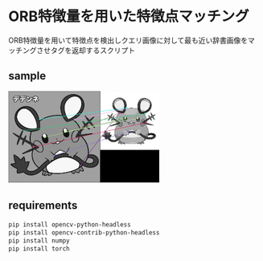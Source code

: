 # ORB特徴量を用いた特徴点マッチング
ORB特徴量を用いて特徴点を検出しクエリ画像に対して最も近い辞書画像をマッチングさせタグを返却するスクリプト

## sample
<img src="output/output.jpg" width="300">


## requirements
```
pip install opencv-python-headless
pip install opencv-contrib-python-headless
pip install numpy
pip install torch
```
